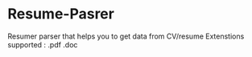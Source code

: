 # Resume-Pasrer

Resumer parser that helps you to get data from CV/resume
Extenstions supported : .pdf .doc
